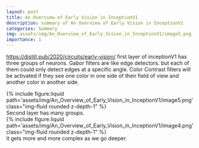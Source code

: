 ```yaml
---
layout: post
title: An Overview of Early Vision in InceptionV1
description: summary of An Overview of Early Vision in InceptionV1
categories: Summary
img: assets/img/An_Overview_of_Early_Vision_in_InceptionV1/image5.png 
importance: 1
---
```



https://distill.pub/2020/circuits/early-vision/
first layer of inceptionV1 has three groups of neurons.
Gabor filters are like edge detectors. but each of them could only detect edges at a specific angle. 
Color Contrast filters will be activated if they see one color in one side of their field of view and another color in another side. 
<div class="row">
        <div class="col-sm mt-3 mt-md-0">
            {% include figure.liquid path='assets/img/An_Overview_of_Early_Vision_in_InceptionV1/image5.png' class="img-fluid rounded z-depth-1" %}
        </div>
    </div>
Second layer has many groups. 
<div class="row">
        <div class="col-sm mt-3 mt-md-0">
            {% include figure.liquid path='assets/img/An_Overview_of_Early_Vision_in_InceptionV1/image4.png' class="img-fluid rounded z-depth-1" %}
        </div>
    </div>
it gets more and more complex as we go deeper. 
